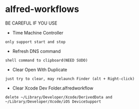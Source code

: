 # alfred-workflows
BE CAREFUL IF YOU USE

- Time Machine Controller

```
only support start and stop
```
- Refresh DNS command

```
shell command to clipboard(NEED SUDO)
```
- Clear Open With Duplicate

```
just try to clear, may relaunch Finder (alt + Right-click)
```
- Clear Xcode Dev Folder.alfredworkflow

```
delete ~/Library/Developer/Xcode/DerivedData and ~/Library/Developer/Xcode/iOS DeviceSupport
```
